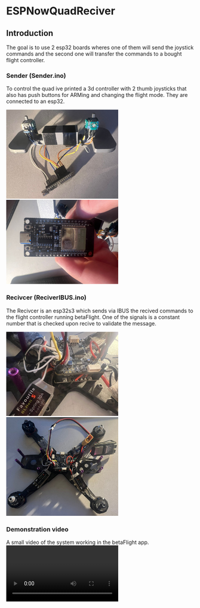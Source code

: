 # ESPNowQuadReciver

## Introduction
The goal is to use 2 esp32 boards wheres one of them will send the joystick commands and the second one will transfer the commands to a bought flight controller.

### Sender (Sender.ino)
To control the quad ive printed a 3d controller with 2 thumb joysticks that also has push buttons for ARMing and changing the flight mode.
They are connected to an esp32.
<p float="left">
  <img src="./assets/0.jpg" width="300" />
  <img src="./assets/1.jpg" width="300" /> 
</p>

### Recivcer (ReciverIBUS.ino)
The Recivcer is an esp32s3 which sends via IBUS the recived commands to the flight controller running betaFlight.
One of the signals is a constant number that is checked upon recive to validate the message.

<p float="left">
  <img src="./assets/2.jpg" width="300" />
  <img src="./assets/3.jpg" width="300" /> 
</p>

### Demonstration video
A small video of the system working in the betaFlight app.
<video src="https://github.com/mmax1406/ESPNowQuadReciver/assets/83958573/7fff8d3d-69e9-45aa-8dc3-a3fcc9aecb53" style="width: auto; height: auto;"></video>




